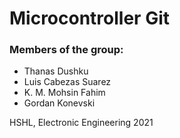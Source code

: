 # Microcontroller Git
### Members of the group: 
- Thanas Dushku
- Luis Cabezas Suarez
- K. M. Mohsin Fahim
- Gordan Konevski

HSHL, Electronic Engineering 2021
